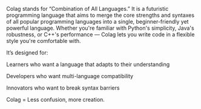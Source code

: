 Colag stands for “Combination of All Languages.” It is a futuristic programming language that aims to merge the core strengths and syntaxes of all popular programming languages into a single, beginner-friendly yet powerful language. Whether you're familiar with Python's simplicity, Java's robustness, or C++'s performance — Colag lets you write code in a flexible style you're comfortable with.

It’s designed for:

Learners who want a language that adapts to their understanding

Developers who want multi-language compatibility

Innovators who want to break syntax barriers

Colag = Less confusion, more creation.
